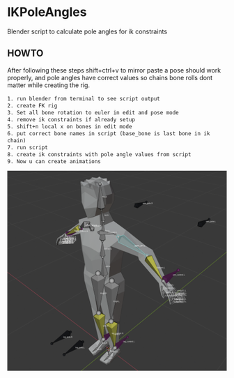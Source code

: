 # IKPoleAngles
Blender script to calculate pole angles for ik constraints

## HOWTO
After following these steps shift+ctrl+v to mirror paste a pose should work properly, and pole angles have correct values so chains bone rolls dont matter while creating the rig.

```
1. run blender from terminal to see script output
2. create FK rig
3. Set all bone rotation to euler in edit and pose mode
4. remove ik constraints if already setup
5. shift+n local x on bones in edit mode
6. put correct bone names in script (base_bone is last bone in ik chain)
7. run script
8. create ik constraints with pole angle values from script
9. Now u can create animations
```

![](rig.png)
